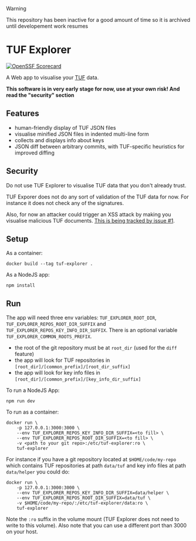 > [!WARNING]
> This repository has been inactive for a good amount of time so it is archived
> until developement work resumes

# TUF Explorer

[![OpenSSF Scorecard](https://api.securityscorecards.dev/projects/github.com/DataDog/tuf-explorer/badge)](https://api.securityscorecards.dev/projects/github.com/DataDog/tuf-explorer)


A Web app to visualise your [TUF](https://theupdateframework.io/) data.

**This software is in very early stage for now, use at your own risk! And read the "security" section**


## Features

* human-friendly display of TUF JSON files
* visualise minified JSON files in indented multi-line form
* collects and displays info about keys
* JSON diff between arbitrary commits, with TUF-specific heuristics for improved diffing


## Security

Do not use TUF Explorer to visualise TUF data that you don't already trust.

TUF Exporer does not do any sort of validation of the TUF data for now. For instance it does not check any of the signatures.

Also, for now an attacker could trigger an XSS attack by making you visualise malicious TUF documents. [This is being tracked by issue #1](https://github.com/DataDog/tuf-explorer/issues/1).


## Setup

As a container:

```
docker build --tag tuf-explorer .
```

As a NodeJS app:

```
npm install
```


## Run

The app will need three env variables: `TUF_EXPLORER_ROOT_DIR`, `TUF_EXPLORER_REPOS_ROOT_DIR_SUFFIX` and `TUF_EXPLORER_REPOS_KEY_INFO_DIR_SUFFIX`. There is an optional variable `TUF_EXPLORER_COMMON_ROOTS_PREFIX`.

* the root of the git repository must be at `root_dir` (used for the `diff` feature)
* the app will look for TUF repositories in `[root_dir]/[common_prefix]/[root_dir_suffix]`
* the app will look for key info files in `[root_dir]/[common_prefix]/[key_info_dir_suffix]`

To run a NodeJS App:

```
npm run dev
```

To run as a container:

```
docker run \
    -p 127.0.0.1:3000:3000 \
    --env TUF_EXPLORER_REPOS_KEY_INFO_DIR_SUFFIX=<to fill> \
    --env TUF_EXPLORER_REPOS_ROOT_DIR_SUFFIX=<to fill> \
    -v <path to your git repo>:/etc/tuf-explorer:ro \
    tuf-explorer
```

For instance if you have a git repository located at `$HOME/code/my-repo`
which contains TUF repositories at path `data/tuf` and key info files at path `data/helper`
you could do:

```
docker run \
    -p 127.0.0.1:3000:3000 \
    --env TUF_EXPLORER_REPOS_KEY_INFO_DIR_SUFFIX=data/helper \
    --env TUF_EXPLORER_REPOS_ROOT_DIR_SUFFIX=data/tuf \
    -v $HOME/code/my-repo/:/etc/tuf-explorer/data:ro \
    tuf-explorer
```

Note the `:ro` suffix in the volume mount (TUF Explorer does not need to write to this volume).
Also note that you can use a different port than 3000 on your host.

